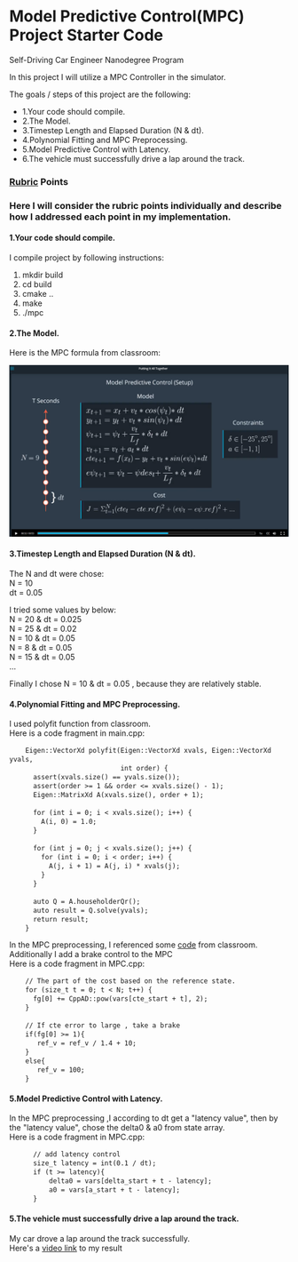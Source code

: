 #  Model Predictive Control(MPC) Project Starter Code
Self-Driving Car Engineer Nanodegree Program

In this project I will utilize a MPC Controller in the simulator. 

The goals / steps of this project are the following:

* 1.Your code should compile.
* 2.The Model.
* 3.Timestep Length and Elapsed Duration (N & dt).
* 4.Polynomial Fitting and MPC Preprocessing.
* 5.Model Predictive Control with Latency.
* 6.The vehicle must successfully drive a lap around the track.

  
### [Rubric](https://review.udacity.com/#!/rubrics/896/view) Points
### Here I will consider the rubric points individually and describe how I addressed each point in my implementation.  
  
#### 1.Your code should compile.
I compile project by following instructions:

1. mkdir build
2. cd build
3. cmake ..
4. make
5. ./mpc
  
  
#### 2.The Model.
Here is the MPC formula from classroom:
<div class="test">
<img src="Docs/framework.png" width="600" />
</div>

  
  
#### 3.Timestep Length and Elapsed Duration (N & dt).
The N and dt were chose:  
N = 10  
dt = 0.05  
  
I tried some values by below:  
N = 20 & dt = 0.025  
N = 25 & dt = 0.02  
N = 10 & dt = 0.05  
N = 8 & dt = 0.05  
N = 15 & dt = 0.05  
...  
  
Finally I chose N = 10 & dt = 0.05 , because they are relatively stable.  

  
  
#### 4.Polynomial Fitting and MPC Preprocessing.
I used polyfit function from classroom.  
Here is a code fragment in main.cpp:  
  
```
    Eigen::VectorXd polyfit(Eigen::VectorXd xvals, Eigen::VectorXd yvals,
                            int order) {
      assert(xvals.size() == yvals.size());
      assert(order >= 1 && order <= xvals.size() - 1);
      Eigen::MatrixXd A(xvals.size(), order + 1);
    
      for (int i = 0; i < xvals.size(); i++) {
        A(i, 0) = 1.0;
      }
    
      for (int j = 0; j < xvals.size(); j++) {
        for (int i = 0; i < order; i++) {
          A(j, i + 1) = A(j, i) * xvals(j);
        }
      }
    
      auto Q = A.householderQr();
      auto result = Q.solve(yvals);
      return result;
    }
```
  
In the MPC preprocessing, I referenced some [code](https://classroom.udacity.com/nanodegrees/nd013/parts/40f38239-66b6-46ec-ae68-03afd8a601c8/modules/f1820894-8322-4bb3-81aa-b26b3c6dcbaf/lessons/338b458f-7ebf-449c-9ad1-611eb933b076/concepts/ee21948d-7fad-4821-b61c-0d69bbfcc425) from classroom.  
Additionally I add a brake control to the MPC  
Here is a code fragment in MPC.cpp:  
  
```
    // The part of the cost based on the reference state.
    for (size_t t = 0; t < N; t++) {
      fg[0] += CppAD::pow(vars[cte_start + t], 2);
    }

    // If cte error to large , take a brake
    if(fg[0] >= 1){
       ref_v = ref_v / 1.4 + 10;
    }
    else{
       ref_v = 100;
    }

```
  
  

#### 5.Model Predictive Control with Latency.
In the MPC preprocessing ,I according to dt get a "latency value", then by the "latency value", chose the delta0 & a0 from state array.  
Here is a code fragment in MPC.cpp:  
  
```
      // add latency control 
      size_t latency = int(0.1 / dt);
      if (t >= latency){
          delta0 = vars[delta_start + t - latency];
          a0 = vars[a_start + t - latency];
      }
```
  
  
#### 5.The vehicle must successfully drive a lap around the track.
My car drove a lap around the track successfully.  
Here's a [video link](./Docs/video.mp4) to my result  
